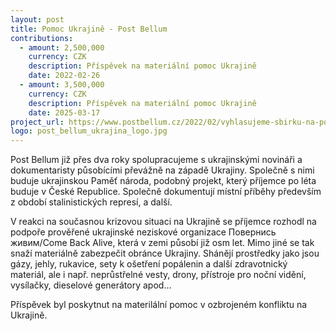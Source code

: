 ```yaml
---
layout: post
title: Pomoc Ukrajině - Post Bellum
contributions:
  - amount: 2,500,000
    currency: CZK
    description: Příspěvek na materiální pomoc Ukrajině
    date: 2022-02-26
  - amount: 3,500,000
    currency: CZK
    description: Příspěvek na materiální pomoc Ukrajině
    date: 2025-03-17
project_url: https://www.postbellum.cz/2022/02/vyhlasujeme-sbirku-na-pomoc-ukrajine/
logo: post_bellum_ukrajina_logo.jpg
---
```


Post Bellum již přes dva roky spolupracujeme s ukrajinskými novináři a dokumentaristy působícími převážně na západě Ukrajiny. Společně s nimi buduje ukrajinskou Paměť národa, podobný projekt, který příjemce po léta buduje v České Republice. Společně dokumentují místní příběhy především z období stalinistických represí, a další.

V reakci na současnou krizovou situaci na Ukrajině se příjemce rozhodl na podpoře prověřené ukrajinské neziskové organizace Повернись живим/Come Back Alive, která v zemi působí již osm let. Mimo jiné se tak snaží materiálně zabezpečit obránce Ukrajiny. Shánějí prostředky jako jsou gázy, jehly, rukavice, sety k ošetření popálenin a další zdravotnický materiál, ale i např. neprůstřelné vesty, drony, přístroje pro noční vidění, vysílačky, dieselové generátory apod…


Příspěvek byl poskytnut na materilální pomoc v ozbrojeném konfliktu na Ukrajině.
